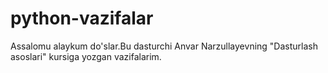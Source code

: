 # python-vazifalar
Assalomu alaykum do'slar.Bu dasturchi Anvar Narzullayevning "Dasturlash asoslari" kursiga yozgan vazifalarim.
